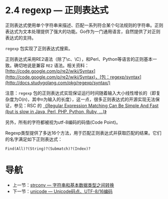 # 2.4 regexp — 正则表达式 #

正则表达式使用单个字符串来描述、匹配一系列符合某个句法规则的字符串。正则表达式为文本处理提供了强大的功能。Go作为一门通用语言，自然提供了对正则表达式的支持。

`regexp` 包实现了正则表达式搜索。

正则表达式采用RE2语法（除了\c、\C），和Perl、Python等语言的正则基本一致。确切地说是兼容 `RE2` 语法。相关资料：[http://code.google.com/p/re2/wiki/Syntax](http://code.google.com/p/re2/wiki/Syntax)，[包：regexp/syntax](http://docs.studygolang.com/pkg/regexp/syntax/)

注意：`regexp` 包的正则表达式实现保证运行时间随着输入大小线性增长的（即复杂度为O(n)，其中n为输入的长度），这一点，很多正则表达式的开源实现无法保证，参见：RSC 的 [《Regular Expression Matching Can Be Simple And Fast 
(but is slow in Java, Perl, PHP, Python, Ruby, ...)》](http://swtch.com/~rsc/regexp/regexp1.html)

另外，所有的字符都被视为utf-8编码的码值(Code Point)。

Regexp类型提供了多达16个方法，用于匹配正则表达式并获取匹配的结果。它们的名字满足如下正则表达式：

	Find(All)?(String)?(Submatch)?(Index)?


# 导航 #

- 上一节：[strconv — 字符串和基本数据类型之间转换](02.3.md)
- 下一节：[unicode — Unicode码点、UTF-8/16编码](02.5.md)